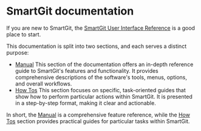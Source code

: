 # SmartGit documentation

If you are new to SmartGit, the [SmartGit User Interface Reference](Manual/GUI/index.md) is a good place to start.

This documentation is split into two sections, and each serves a distinct purpose:
- [Manual](Manual/index.md) 
  This section of the documentation offers an in-depth reference guide to SmartGit's features and functionality.
  It provides comprehensive descriptions of the software's tools, menus, options, and overall workflows.
- [How Tos](HowTos/index.md)
  This section focuses on specific, task-oriented guides that show how to perform particular actions within SmartGit.
  It is presented in a step-by-step format, making it clear and actionable.

In short, the [Manual](Manual/index.md) is a comprehensive feature reference, while the [How Tos](HowTos/index.md) section provides practical guides for particular tasks within SmartGit.
